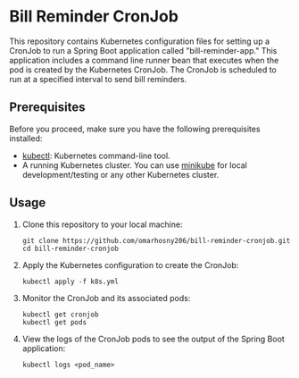 # Bill Reminder CronJob

This repository contains Kubernetes configuration files for setting up a CronJob to run a Spring Boot application called "bill-reminder-app." This application includes a command line runner bean that executes when the pod is created by the Kubernetes CronJob. The CronJob is scheduled to run at a specified interval to send bill reminders.

## Prerequisites

Before you proceed, make sure you have the following prerequisites installed:

- [kubectl](https://kubernetes.io/docs/tasks/tools/install-kubectl/): Kubernetes command-line tool.
- A running Kubernetes cluster. You can use [minikube](https://minikube.sigs.k8s.io/docs/start/) for local development/testing or any other Kubernetes cluster.

## Usage

1. Clone this repository to your local machine:

   ```shell
   git clone https://github.com/omarhosny206/bill-reminder-cronjob.git
   cd bill-reminder-cronjob
   ```
2. Apply the Kubernetes configuration to create the CronJob:
   ```shell
   kubectl apply -f k8s.yml
   ```
3. Monitor the CronJob and its associated pods:
   ```shell
   kubectl get cronjob
   kubectl get pods
   ```
4. View the logs of the CronJob pods to see the output of the Spring Boot application:
   ```shell
   kubectl logs <pod_name>
   ```

